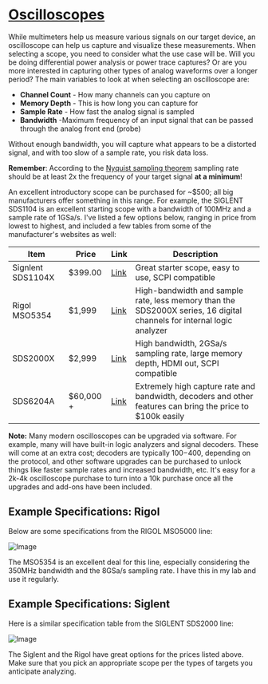 # [Oscilloscopes](./oscilloscope)

While multimeters help us measure various signals on our target device, an oscilloscope can help us capture and visualize these measurements. When selecting a scope, you need to consider what the use case will be. Will you be doing differential power analysis or power trace captures? Or are you more interested in capturing other types of analog waveforms over a longer period? The main variables to look at when selecting an oscilloscope are:

- **Channel Count** - How many channels can you capture on
- **Memory Depth** - This is how long you can capture for
- **Sample Rate** - How fast the analog signal is sampled 
- **Bandwidth** -Maximum frequency of an input signal that can be passed through the analog front end (probe)

Without enough bandwidth, you will capture what appears to be a distorted signal, and with too slow of a sample rate, you risk data loss. 

**Remember**: According to the [Nyquist sampling theorem](https://www.sciencedirect.com/topics/engineering/nyquist-theorem#:~:text=Nyquist's%20theorem%20states%20that%20a,oscilloscope%20bandwidth%20would%20be%20typical.) sampling rate should be at least 2x the frequency of your target signal **at a minimum**!

An excellent introductory scope can be purchased for ~$500; all big manufacturers offer something in this range. For example, the SIGLENT SDS1104 is an excellent starting scope with a bandwidth of 100MHz and a sample rate of 1GSa/s. I've listed a few options below, ranging in price from lowest to highest, and included a few tables from some of the manufacturer's websites as well:

| Item | Price | Link | Description | 
| ---- | ---- | ---- | ---- | 
| Signlent SDS1104X | $399.00 | [Link](https://www.tequipment.net/Siglent/SDS1104X-U/Digital-Oscilloscopes) | Great starter scope, easy to use, SCPI compatible | 
| Rigol MSO5354 | $1,999 | [Link](https://www.rigolna.com/products/digital-oscilloscopes/mso5000/) | High-bandwidth and sample rate, less memory than the SDS2000X series, 16 digital channels for internal logic analyzer|
| SDS2000X | $2,999 | [Link](https://siglentna.com/product/sds2354x-plus/) | High bandwidth, 2GSa/s sampling rate, large memory depth, HDMI out, SCPI compatible |
| SDS6204A | $60,000 + | [Link](https://siglentna.com/digital-oscilloscopes/sds6000a-digital-storage-oscilloscope/) | Extremely high capture rate and bandwidth, decoders and other features can bring the price to $100k easily |

**Note:** Many modern oscilloscopes can be upgraded via software. For example, many will have built-in logic analyzers and signal decoders. These will come at an extra cost; decoders are typically $100-$400, depending on the protocol, and other software upgrades can be purchased to unlock things like faster sample rates and increased bandwidth, etc. It's easy for a 2k-4k oscilloscope purchase to turn into a 10k purchase once all the upgrades and add-ons have been included. 

## Example Specifications: Rigol

Below are some specifications from the RIGOL MSO5000 line:

![Image](assets/images/rigol.png)

The MSO5354 is an excellent deal for this line, especially considering the 350MHz bandwidth and the 8GSa/s sampling rate. I have this in my lab and use it regularly. 

## Example Specifications: Siglent

Here is a similar specification table from the SIGLENT SDS2000 line:

![Image](assets/images/siglent.png)

The Siglent and the Rigol have great options for the prices listed above. Make sure that you pick an appropriate scope per the types of targets you anticipate analyzing. 


